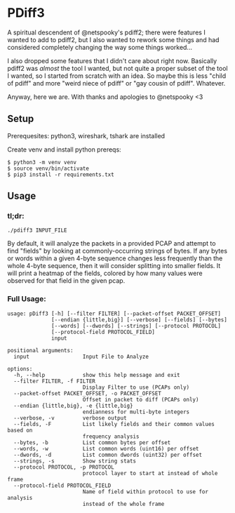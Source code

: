PDiff3
======

A spiritual descendent of @netspooky's pdiff2; there were features I wanted
to add to pdiff2, but I also wanted to rework some things and had considered
completely changing the way some things worked...

I also dropped some features that I didn't care about right now. Basically
pdiff2 was _almost_ the tool I wanted, but not quite a proper subset of the
tool I wanted, so I started from scratch with an idea. So maybe this is less
"child of pdiff" and more "weird niece of pdiff" or "gay cousin of pdiff".
Whatever.

Anyway, here we are. With thanks and apologies to @netspooky <3


Setup
-----

Prerequesites: python3, wireshark, tshark are installed

Create venv and install python prereqs:
```
$ python3 -m venv venv
$ source venv/bin/activate
$ pip3 install -r requirements.txt
```

Usage
-----

### tl;dr:
```
./pdiff3 INPUT_FILE
```

By default, it will analyze the packets in a provided PCAP and attempt to find
"fields" by looking at commonly-occurring strings of bytes. If any bytes or
words within a given 4-byte sequence changes less frequently than the whole
4-byte sequence, then it will consider splitting into smaller fields. It will
print a heatmap of the fields, colored by how many values were observed for
that field in the given pcap.

### Full Usage:
```
usage: pDiff3 [-h] [--filter FILTER] [--packet-offset PACKET_OFFSET]
              [--endian {little,big}] [--verbose] [--fields] [--bytes]
              [--words] [--dwords] [--strings] [--protocol PROTOCOL]
              [--protocol-field PROTOCOL_FIELD]
              input

positional arguments:
  input                 Input File to Analyze

options:
  -h, --help            show this help message and exit
  --filter FILTER, -f FILTER
                        Display Filter to use (PCAPs only)
  --packet-offset PACKET_OFFSET, -o PACKET_OFFSET
                        Offset in packet to diff (PCAPs only)
  --endian {little,big}, -e {little,big}
                        endianness for multi-byte integers
  --verbose, -v         verbose output
  --fields, -F          List likely fields and their common values based on
                        frequency analysis
  --bytes, -b           List common bytes per offset
  --words, -w           List common words (uint16) per offset
  --dwords, -d          List common dwords (uint32) per offset
  --strings, -s         Show string stats
  --protocol PROTOCOL, -p PROTOCOL
                        protocol layer to start at instead of whole frame
  --protocol-field PROTOCOL_FIELD
                        Name of field within protocol to use for analysis
                        instead of the whole frame
```
